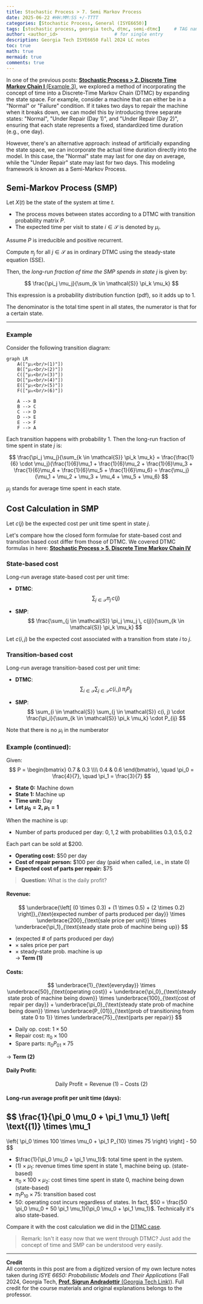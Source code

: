 ```yaml
---
title: Stochastic Process > 7. Semi Markov Process
date: 2025-06-22 #HH:MM:SS +/-TTTT
categories: [Stochastic Process, General (ISYE6650)]
tags: [stochastic process, georgia tech, dtmc, semi-dtmc]     # TAG names should always be lowercase
author: <author_id>                     # for single entry
description: Georgia Tech ISYE6650 Fall 2024 LC notes
toc: true
math: true
mermaid: true
comments: true
---
```


In one of the previous posts: [**Stochastic Process > 2. Discrete Time Markov Chain I** (Example 3)](https://jkang918.github.io/posts/Post3/), we explored a method of incorporating the concept of time into a Discrete-Time Markov Chain (DTMC) by expanding the state space. For example, consider a machine that can either be in a "Normal" or "Failure" condition. If it takes two days to repair the machine when it breaks down, we can model this by introducing three separate states: "Normal", "Under Repair (Day 1)", and "Under Repair (Day 2)", ensuring that each state represents a fixed, standardized time duration (e.g., one day).

However, there's an alternative approach: instead of artificially expanding the state space, we can incorporate the actual time duration directly into the model. In this case, the "Normal" state may last for one day on average, while the "Under Repair" state may last for two days. This modeling framework is known as a Semi-Markov Process.


## Semi-Markov Process (SMP)

Let $X(t)$ be the state of the system at time $t$.

- The process moves between states according to a DTMC with transition probability matrix $P$.
- The expected time per visit to state $i \in \mathcal{S}$ is denoted by $\mu_i$.

Assume $P$ is irreducible and positive recurrent.

Compute $\pi_j$ for all $j \in \mathcal{S}$ as in ordinary DTMC using the steady-state equation (SSE).

Then, the *long-run fraction of time the SMP spends in state $j$* is given by:

$$
\frac{\pi_j \mu_j}{\sum_{k \in \mathcal{S}} \pi_k \mu_k}
$$

This expression is a probability distribution function (pdf), so it adds up to 1.

The denominator is the total time spent in all states, the numerator is that for a certain state.

---

### Example

Consider the following transition diagram:

```mermaid
graph LR
    A(["μ₁<br/>(1)"])
    B(["μ₂<br/>(2)"])
    C(["μ₃<br/>(3)"])
    D(["μ₄<br/>(4)"])
    E(["μ₅<br/>(5)"])
    F(["μ₆<br/>(6)"])

    A --> B
    B --> C
    C --> D
    D --> E
    E --> F
    F --> A
```

Each transition happens with probability 1. Then the long-run fraction of time spent in state $j$ is:

$$
\frac{\pi_j \mu_j}{\sum_{k \in \mathcal{S}} \pi_k \mu_k}
= \frac{\frac{1}{6} \cdot \mu_j}{\frac{1}{6}\mu_1 + \frac{1}{6}\mu_2 + \frac{1}{6}\mu_3 + \frac{1}{6}\mu_4 + \frac{1}{6}\mu_5 + \frac{1}{6}\mu_6}
= \frac{\mu_j}{\mu_1 + \mu_2 + \mu_3 + \mu_4 + \mu_5 + \mu_6}
$$

$\mu_j$ stands for average time spent in each state.

## Cost Calculation in SMP

Let $c(j)$ be the expected cost per unit time spent in state $j$.

Let's compare how the closed form formulae for state-based cost and transition based cost differ from those of DTMC. We covered DTMC formulas in here:
[**Stochastic Process > 5. Discrete Time Markov Chain IV**](https://jkang918.github.io/posts/Post7/)


### State-based cost  
Long-run average state-based cost per unit time:

- **DTMC**:
  $$
  \sum_{j \in \mathcal{S}} \pi_j \, c(j)
  $$

- **SMP**:
  $$
  \frac{\sum_{j \in \mathcal{S}} \pi_j \mu_j \, c(j)}{\sum_{k \in \mathcal{S}} \pi_k \mu_k}
  $$


Let $c(i, j)$ be the expected cost associated with a transition from state $i$ to $j$.

### Transition-based cost  
Long-run average transition-based cost per unit time:

- **DTMC**:
  $$
  \sum_{i \in \mathcal{S}} \sum_{j \in \mathcal{S}} c(i, j) \, \pi_i P_{ij}
  $$

- **SMP**:
  $$
  \sum_{i \in \mathcal{S}} \sum_{j \in \mathcal{S}} c(i, j) \cdot \frac{\pi_i}{\sum_{k \in \mathcal{S}} \pi_k \mu_k} \cdot P_{ij}
  $$

Note that there is no $\mu_i$ in the numberator


### Example (continued):

Given:
$$
P = \begin{bmatrix}
0.7 & 0.3 \\\\
0.4 & 0.6
\end{bmatrix}, \quad \pi_0 = \frac{4}{7}, \quad \pi_1 = \frac{3}{7}
$$

- **State 0:** Machine down
- **State 1:** Machine up
- **Time unit:** Day
- **Let $\mu_0 = 2$, $\mu_1 = 1$**

When the machine is up:
- Number of parts produced per day: $0, 1, 2$ with probabilities $0.3, 0.5, 0.2$

Each part can be sold at \$200.

- **Operating cost:** \$50 per day
- **Cost of repair person:** \$100 per day (paid when called, i.e., in state 0)
- **Expected cost of parts per repair:** \$75

> **Question:** What is the daily profit?

#### Revenue:

$$
\underbrace{\left[ (0 \times 0.3) + (1 \times 0.5) + (2 \times 0.2) \right]}_{\text{expected number of parts produced per day}} \times \underbrace{200}_{\text{sale price per unit}} \times \underbrace{\pi_1}_{\text{steady state prob of machine being up}}
$$

- (expected # of parts produced per day)
- $\times$ sales price per part
- $\times$ steady-state prob. machine is up  
→ **Term (1)**


#### Costs:

$$
\underbrace{1}_{\text{everyday}} \times \underbrace{50}_{\text{operating cost}} + \underbrace{\pi_0}_{\text{steady state prob of machine being down}} \times \underbrace{100}_{\text{cost of repair per day}} + \underbrace{\pi_0}_{\text{steady state prob of machine being down}} \times \underbrace{P_{01}}_{\text{prob of transitioning from state 0 to 1}} \times \underbrace{75}_{\text{parts per repair}}
$$

- Daily op. cost: $1 \times 50$
- Repair cost: $\pi_0 \times 100$
- Spare parts: $\pi_0 P_{01} \times 75$  

→ **Term (2)**

#### Daily Profit:

$$
\text{Daily Profit} = \text{Revenue (1)} - \text{Costs (2)}
$$

#### Long-run average profit per unit time (days):

$$
\frac{1}{\pi_0 \mu_0 + \pi_1 \mu_1}
\left[
\text{(1)} \times \mu_1
-
\left\{
\pi_0 \times 100 \times \mu_0 + \pi_1 P_{10} \times 75
\right\}
\right] - 50
$$

- $\frac{1}{\pi_0 \mu_0 + \pi_1 \mu_1}$: total time spent in the system.
- $\text{(1)} \times \mu_1$: revenue times time spent in state 1, machine being up. (state-based)
- $\pi_0 \times 100 \times \mu_2$: cost times time spent in state 0, machine being down (state-based)
- $\pi_1 P_{10} \times 75$: transition based cost
- $50$: operating cost incurs regardless of states. In fact, $50 = \frac{50 \pi_0 \mu_0 + 50 \pi_1 \mu_1}{\pi_0 \mu_0 + \pi_1 \mu_1}$. Technically it's also state-based.

Compare it with the cost calculation we did in the [DTMC case](https://jkang918.github.io/posts/Post7/).


> Remark: Isn't it easy now that we went through DTMC? Just add the concept of time and SMP can be understood very easily.

---

**Credit**\
All contents in this post are from a digitized version of my own lecture notes taken during *ISYE 6650: Probabilistic Models and Their Applications* (Fall 2024, Georgia Tech, [**Prof. Sigrun Andradottir** (Georgia Tech Link)](https://www.isye.gatech.edu/users/sigrun-andradottir)).
Full credit for the course materials and original explanations belongs to the professor.
